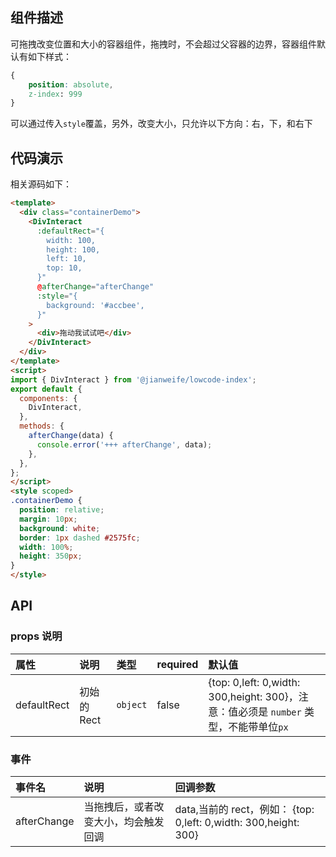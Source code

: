 ## 组件描述

可拖拽改变位置和大小的容器组件，拖拽时，不会超过父容器的边界，容器组件默认有如下样式：

```css
{
    position: absolute,
    z-index: 999
}

```

可以通过传入`style`覆盖，另外，改变大小，只允许以下方向：右，下，和右下

## 代码演示

<DivInteractDemo />

相关源码如下：

```html
<template>
  <div class="containerDemo">
    <DivInteract
      :defaultRect="{
        width: 100,
        height: 100,
        left: 10,
        top: 10,
      }"
      @afterChange="afterChange"
      :style="{
        background: '#accbee',
      }"
    >
      <div>拖动我试试吧</div>
    </DivInteract>
  </div>
</template>
<script>
import { DivInteract } from '@jianweife/lowcode-index';
export default {
  components: {
    DivInteract,
  },
  methods: {
    afterChange(data) {
      console.error('+++ afterChange', data);
    },
  },
};
</script>
<style scoped>
.containerDemo {
  position: relative;
  margin: 10px;
  background: white;
  border: 1px dashed #2575fc;
  width: 100%;
  height: 350px;
}
</style>

```

## API

### props 说明

| 属性        | 说明        | 类型     | required | 默认值 |
| :---------- | :---------- | :------- | :------- | :--------|
| defaultRect | 初始的 Rect | `object` | false    | {top: 0,left: 0,width: 300,height: 300}，注意：值必须是 `number` 类型，不能带单位`px` |

### 事件

| 事件名      | 说明  | 回调参数   |
| :---------- | :---------- | :---------------------- |
| afterChange | 当拖拽后，或者改变大小，均会触发回调 | data,当前的 rect，例如： {top: 0,left: 0,width: 300,height: 300} |
